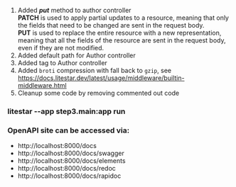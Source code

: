 1. Added ***put*** method to author controller<br>
   **PATCH** is used to apply partial updates to a resource, meaning that only the fields that need to be changed are sent in the request body.<br>
   **PUT** is used to replace the entire resource with a new representation, meaning that all the fields of the resource are sent in the request body, even if they are not modified.
2. Added default path for Author controller
3. Added tag to Author controller
4. Added `broti` compression with fall back to `gzip`, see https://docs.litestar.dev/latest/usage/middleware/builtin-middleware.html
5. Cleanup some code by removing commented out code
 
### litestar --app step3.main:app run ###

### OpenAPI site can be accessed via: ###
   - http://localhost:8000/docs
   - http://localhost:8000/docs/swagger
   - http://localhost:8000/docs/elements
   - http://localhost:8000/docs/redoc
   - http://localhost:8000/docs/rapidoc